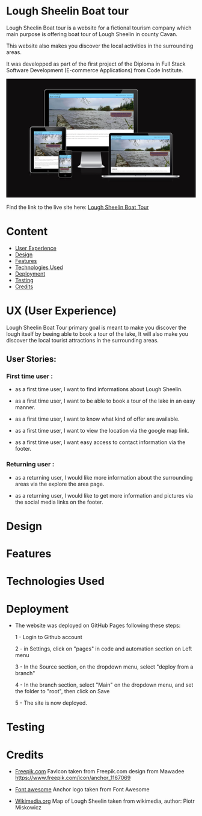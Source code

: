 # Lough Sheelin Boat tour

Lough Sheelin Boat tour is a website for a fictional tourism company which main purpose is offering boat tour of Lough Sheelin in county Cavan.

This website also makes you discover the local activities in the surrounding areas.

It was developped as part of the first project of the Diploma in Full Stack Software Development (E-commerce Applications) from Code Institute.

![am i responsive](assets/readme-images/am-i-responsive.png)

Find the link to the live site here: [Lough Sheelin Boat Tour](https://cabillic.github.io/Lough-Sheelin-Boat-tour/)

# Content

* [User Experience](#ux-user-experience)
* [Design](#design)
* [Features](#features)
* [Technologies Used](#technologies-used)
* [Deployment](#deployment)
* [Testing](#testing)
* [Credits](#credits)

# UX (User Experience)

Lough Sheelin Boat Tour  primary goal is meant to make you discover the lough itself by beeing able to book a tour of the lake, It will also make you discover the local tourist attractions in the surrounding areas.

## User Stories:

### First time user :

- as a first time user, I want to find informations about Lough Sheelin.

- as a first time user, I want to be able to book a tour of the lake in an easy manner.

- as a first time user, I want to know what kind of offer are available.

- as a first time user, I want to view the location via the google map link.

- as a first time user, I want easy access to contact information via the footer.

### Returning user :

- as a returning user, I would like more information about the surrounding areas via the explore the area page.

- as a returning user, I would like to get more information and pictures via the social media links on the footer.

# Design

# Features

# Technologies Used

# Deployment
  * The website was deployed on GitHub Pages following these steps:
    
    1 - Login to Github account

    2 - in Settings, click on "pages" in code and automation section on Left menu

    3 - In the Source section, on the dropdown menu, select "deploy from a branch"

    4 - In the branch section, select "Main" on the dropdown menu, and set the folder to "root", then click on Save

    5 - The site is now deployed.

# Testing

# Credits
  * [Freepik.com](https://www.freepik.com) FavIcon taken from Freepik.com design from Mawadee https://www.freepik.com/icon/anchor_1167069

  * [Font awesome](https://fontawesome.com/) Anchor logo taken from Font Awesome

  * [Wikimedia.org](https://commons.wikimedia.org/wiki/File:Lough_Sheelin_map.JPG) Map of Lough Sheelin taken from wikimedia, author: Piotr Miskowicz